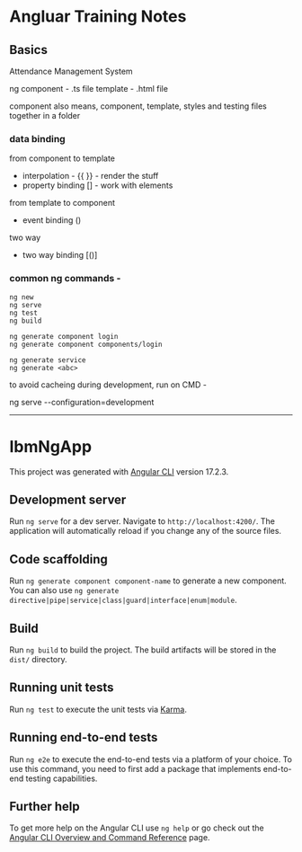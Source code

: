 # Angluar Training Notes 

## Basics 

 Attendance Management System 

ng
component -  .ts file 
template - .html file 

component  also means, component, template, styles and testing files together in a folder 

### data binding 

from component to template 
- interpolation - {{ }} - render the stuff 
- property binding  [] - work with elements 

from template to component 
- event binding ()

two way 
- two way binding [()]


###  common ng commands - 

	ng new 
	ng serve 
	ng test 
	ng build 

	ng generate component login 
	ng generate component components/login 

	ng generate service 
	ng generate <abc> 
    

to avoid cacheing during development, run on CMD -

ng serve --configuration=development



------------------------------------------------------------------------------------------

# IbmNgApp

This project was generated with [Angular CLI](https://github.com/angular/angular-cli) version 17.2.3.

## Development server

Run `ng serve` for a dev server. Navigate to `http://localhost:4200/`. The application will automatically reload if you change any of the source files.

## Code scaffolding

Run `ng generate component component-name` to generate a new component. You can also use `ng generate directive|pipe|service|class|guard|interface|enum|module`.

## Build

Run `ng build` to build the project. The build artifacts will be stored in the `dist/` directory.

## Running unit tests

Run `ng test` to execute the unit tests via [Karma](https://karma-runner.github.io).

## Running end-to-end tests

Run `ng e2e` to execute the end-to-end tests via a platform of your choice. To use this command, you need to first add a package that implements end-to-end testing capabilities.

## Further help

To get more help on the Angular CLI use `ng help` or go check out the [Angular CLI Overview and Command Reference](https://angular.io/cli) page.
